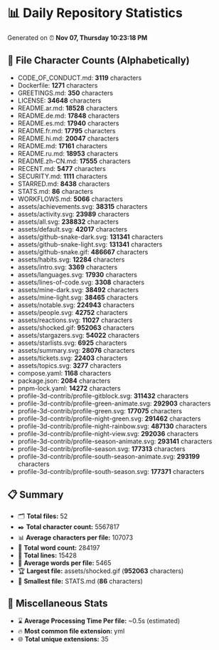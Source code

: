 # 📊 Daily Repository Statistics
Generated on ⏰ **Nov 07, Thursday 10:23:18 PM**

## 📂 File Character Counts (Alphabetically)
- CODE_OF_CONDUCT.md: **3119** characters
- Dockerfile: **1271** characters
- GREETINGS.md: **350** characters
- LICENSE: **34648** characters
- README.ar.md: **18528** characters
- README.de.md: **17848** characters
- README.es.md: **17940** characters
- README.fr.md: **17795** characters
- README.hi.md: **20047** characters
- README.md: **17161** characters
- README.ru.md: **18953** characters
- README.zh-CN.md: **17555** characters
- RECENT.md: **5477** characters
- SECURITY.md: **1111** characters
- STARRED.md: **8438** characters
- STATS.md: **86** characters
- WORKFLOWS.md: **5066** characters
- assets/achievements.svg: **38315** characters
- assets/activity.svg: **23989** characters
- assets/all.svg: **238832** characters
- assets/default.svg: **42017** characters
- assets/github-snake-dark.svg: **131341** characters
- assets/github-snake-light.svg: **131341** characters
- assets/github-snake.gif: **486667** characters
- assets/habits.svg: **12284** characters
- assets/intro.svg: **3369** characters
- assets/languages.svg: **17930** characters
- assets/lines-of-code.svg: **3308** characters
- assets/mine-dark.svg: **38492** characters
- assets/mine-light.svg: **38465** characters
- assets/notable.svg: **224943** characters
- assets/people.svg: **42752** characters
- assets/reactions.svg: **11027** characters
- assets/shocked.gif: **952063** characters
- assets/stargazers.svg: **54022** characters
- assets/starlists.svg: **6925** characters
- assets/summary.svg: **28076** characters
- assets/tickets.svg: **22403** characters
- assets/topics.svg: **3277** characters
- compose.yaml: **1168** characters
- package.json: **2084** characters
- pnpm-lock.yaml: **14272** characters
- profile-3d-contrib/profile-gitblock.svg: **311432** characters
- profile-3d-contrib/profile-green-animate.svg: **292903** characters
- profile-3d-contrib/profile-green.svg: **177075** characters
- profile-3d-contrib/profile-night-green.svg: **291462** characters
- profile-3d-contrib/profile-night-rainbow.svg: **487130** characters
- profile-3d-contrib/profile-night-view.svg: **292036** characters
- profile-3d-contrib/profile-season-animate.svg: **293141** characters
- profile-3d-contrib/profile-season.svg: **177313** characters
- profile-3d-contrib/profile-south-season-animate.svg: **293199** characters
- profile-3d-contrib/profile-south-season.svg: **177371** characters

## 📋 Summary
- 🗂️ **Total files:** 52
- ✒️ **Total character count:** 5567817
- 📊 **Average characters per file:** 107073
- 📝 **Total word count:** 284197
- 🧾 **Total lines:** 15428
- 📐 **Average words per file:** 5465
- 🏆 **Largest file:** assets/shocked.gif (**952063** characters)
- 🥉 **Smallest file:** STATS.md (**86** characters)

## 🌟 Miscellaneous Stats
- ⌛ **Average Processing Time Per file:** ~0.5s (estimated)
- 🔥 **Most common file extension:** yml
- 🌐 **Total unique extensions:** 35
